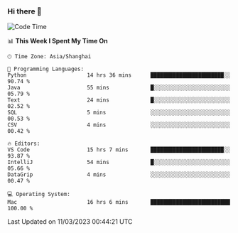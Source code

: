 ### Hi there 👋


<!--START_SECTION:waka-->
![Code Time](http://img.shields.io/badge/Code%20Time-1%2C035%20hrs%2018%20mins-blue)

📊 **This Week I Spent My Time On** 

```text
🕑︎ Time Zone: Asia/Shanghai

💬 Programming Languages: 
Python                   14 hrs 36 mins      ███████████████████████░░   90.74 % 
Java                     55 mins             █░░░░░░░░░░░░░░░░░░░░░░░░   05.79 % 
Text                     24 mins             █░░░░░░░░░░░░░░░░░░░░░░░░   02.52 % 
SQL                      5 mins              ░░░░░░░░░░░░░░░░░░░░░░░░░   00.53 % 
CSV                      4 mins              ░░░░░░░░░░░░░░░░░░░░░░░░░   00.42 % 

🔥 Editors: 
VS Code                  15 hrs 7 mins       ███████████████████████░░   93.87 % 
IntelliJ                 54 mins             █░░░░░░░░░░░░░░░░░░░░░░░░   05.66 % 
DataGrip                 4 mins              ░░░░░░░░░░░░░░░░░░░░░░░░░   00.47 % 

💻 Operating System: 
Mac                      16 hrs 6 mins       █████████████████████████   100.00 % 
```


 Last Updated on 11/03/2023 00:44:21 UTC
<!--END_SECTION:waka-->

<!--
**SillyPasty/SillyPasty** is a ✨ _special_ ✨ repository because its `README.md` (this file) appears on your GitHub profile.

Here are some ideas to get you started:

- 🔭 I’m currently working on ...
- 🌱 I’m currently learning ...
- 👯 I’m looking to collaborate on ...
- 🤔 I’m looking for help with ...
- 💬 Ask me about ...
- 📫 How to reach me: ...
- 😄 Pronouns: ...
- ⚡ Fun fact: ...
-->


